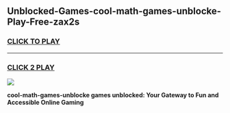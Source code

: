 
## Unblocked-Games-cool-math-games-unblocke-Play-Free-zax2s
<h3>
<a href="https://premium76.site?title=cool-math-games-unblocke&ref=23A">CLICK TO PLAY</a></h3>
<hr>

<h3>
<a href="https://premium76.site?title=cool-math-games-unblocke&ref=23A">CLICK 2 PLAY</a>
  
</h3>

<a href="https://premium76.site?title=cool-math-games-unblocke&ref=23A"><img src="https://clearcache.store/games.png"></a>


**cool-math-games-unblocke games unblocked: Your Gateway to Fun and Accessible Online Gaming**
